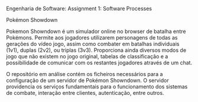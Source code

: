 Engenharia de Software: Assignment 1: Software Processes

Pokémon Showdown

Pokemon Showndown é um simulador online no browser de batalha entre Pokémons.
Permite aos jogadores utilizarem personagens de todas as gerações do vídeo jogo, assim como
combater em batalhas individuais (1v1), duplas (2v2), ou triplas (3v3).
Proporciona ainda diversos modos de jogo que não existem no jogo original, tabelas de classificação
e a possibilidade de comunicar com os restantes jogadores através de um chat.

O repositório em análise contém os ficheiros necessários para a configuração de um servidor de
Pokémon Showndown. O servidor providencia os serviços fundamentais para o funcionamento dos sistemas
de combate, interação entre clientes, autenticação, entre outros.
